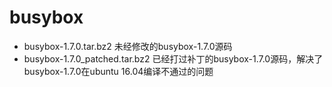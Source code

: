 # busybox

* busybox-1.7.0.tar.bz2			未经修改的busybox-1.7.0源码
* busybox-1.7.0_patched.tar.bz2 	已经打过补丁的busybox-1.7.0源码，解决了busybox-1.7.0在ubuntu 16.04编译不通过的问题


